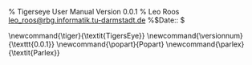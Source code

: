 % Tigerseye User Manual
  Version 0.0.1
% Leo Roos
  <leo_roos@rbg.informatik.tu-darmstadt.de>
%$Date::                              $

<!--latex style macros, can be referenced using the macro inside two dollarsigns. e.g. $\tiger$-->

\newcommand{\tiger}{\textit{TigersEye}}
\newcommand{\versionnum}{\texttt{0.0.1}}
\newcommand{\popart}{Popart}
\newcommand{\parlex}{\textit{Parlex}}

<!--don't forget to end the file with a new line-->

